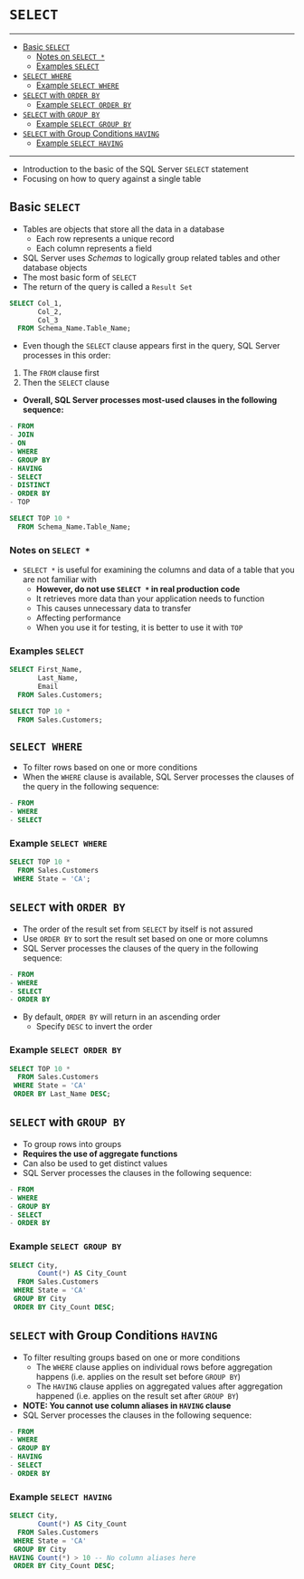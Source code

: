 # `SELECT`

---

- [Basic `SELECT`](#basic-select)
  - [Notes on `SELECT *`](#notes-on-select-)
  - [Examples `SELECT`](#examples-select)
- [`SELECT WHERE`](#select-where)
  - [Example `SELECT WHERE`](#example-select-where)
- [`SELECT` with `ORDER BY`](#select-with-order-by)
  - [Example `SELECT ORDER BY`](#example-select-order-by)
- [`SELECT` with `GROUP BY`](#select-with-group-by)
  - [Example `SELECT GROUP BY`](#example-select-group-by)
- [`SELECT` with Group Conditions `HAVING`](#select-with-group-conditions-having)
  - [Example `SELECT HAVING`](#example-select-having)

---

- Introduction to the basic of the SQL Server `SELECT` statement
- Focusing on how to query against a single table

## Basic `SELECT`

- Tables are objects that store all the data in a database
  - Each row represents a unique record
  - Each column represents a field
- SQL Server uses *Schemas* to logically group related tables and other database objects
- The most basic form of `SELECT`
- The return of the query is called a `Result Set`

```sql
SELECT Col_1,
       Col_2,
       Col_3
  FROM Schema_Name.Table_Name;
```

- Even though the `SELECT` clause appears first in the query, SQL Server processes in this order:

1. The `FROM` clause first
2. Then the `SELECT` clause

- **Overall, SQL Server processes most-used clauses in the following sequence:**

```sql
- FROM
- JOIN
- ON
- WHERE
- GROUP BY
- HAVING
- SELECT
- DISTINCT
- ORDER BY
- TOP
```

```sql
SELECT TOP 10 *
  FROM Schema_Name.Table_Name;
```

### Notes on `SELECT *`

- `SELECT *` is useful for examining the columns and data of a table that you are not familiar with
  - **However, do not use `SELECT *` in real production code**
  - It retrieves more data than your application needs to function
  - This causes unnecessary data to transfer
  - Affecting performance
  - When you use it for testing, it is better to use it with `TOP`

### Examples `SELECT`

```sql
SELECT First_Name,
       Last_Name,
       Email
  FROM Sales.Customers;
```

```sql
SELECT TOP 10 *
  FROM Sales.Customers;
```

## `SELECT WHERE`

- To filter rows based on one or more conditions
- When the `WHERE` clause is available, SQL Server processes the clauses of the query in the following sequence:

```sql
- FROM
- WHERE
- SELECT
```

### Example `SELECT WHERE`

```sql
SELECT TOP 10 *
  FROM Sales.Customers
 WHERE State = 'CA';
```

## `SELECT` with `ORDER BY`

- The order of the result set from `SELECT` by itself is not assured
- Use `ORDER BY` to sort the result set based on one or more columns
- SQL Server processes the clauses of the query in the following sequence:

```sql
- FROM
- WHERE
- SELECT
- ORDER BY
```

- By default, `ORDER BY` will return in an ascending order
  - Specify `DESC` to invert the order

### Example `SELECT ORDER BY`

```sql
SELECT TOP 10 *
  FROM Sales.Customers
 WHERE State = 'CA'
 ORDER BY Last_Name DESC;
```

## `SELECT` with `GROUP BY`

- To group rows into groups
- **Requires the use of aggregate functions**
- Can also be used to get distinct values
- SQL Server processes the clauses in the following sequence:

```sql
- FROM
- WHERE
- GROUP BY
- SELECT
- ORDER BY
```

### Example `SELECT GROUP BY`

```sql
SELECT City,
       Count(*) AS City_Count
  FROM Sales.Customers
 WHERE State = 'CA'
 GROUP BY City
 ORDER BY City_Count DESC;
```

## `SELECT` with Group Conditions `HAVING`

- To filter resulting groups based on one or more conditions
  - The `WHERE` clause applies on individual rows before aggregation happens (i.e. applies on the result set before `GROUP BY`)
  - The `HAVING` clause applies on aggregated values after aggregation happened (i.e. applies on the result set after `GROUP BY`)
- **NOTE: You cannot use column aliases in `HAVING` clause**
- SQL Server processes the clauses in the following sequence:

```sql
- FROM
- WHERE
- GROUP BY
- HAVING
- SELECT
- ORDER BY
```

### Example `SELECT HAVING`

```sql
SELECT City,
       Count(*) AS City_Count
  FROM Sales.Customers
 WHERE State = 'CA'
 GROUP BY City
HAVING Count(*) > 10 -- No column aliases here
 ORDER BY City_Count DESC;
```
